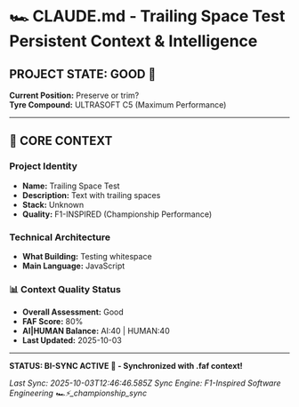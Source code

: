 # 🏎️ CLAUDE.md - Trailing Space Test     Persistent Context & Intelligence

## PROJECT STATE: GOOD 🚀
**Current Position:** Preserve or trim?    
**Tyre Compound:** ULTRASOFT C5 (Maximum Performance)

---

## 🎨 CORE CONTEXT

### Project Identity
- **Name:** Trailing Space Test    
- **Description:** Text with trailing spaces    
- **Stack:** Unknown
- **Quality:** F1-INSPIRED (Championship Performance)

### Technical Architecture
- **What Building:** Testing whitespace    
- **Main Language:** JavaScript

### 📊 Context Quality Status
- **Overall Assessment:** Good
- **FAF Score:** 80%
- **AI|HUMAN Balance:** AI:40 | HUMAN:40
- **Last Updated:** 2025-10-03

---

**STATUS: BI-SYNC ACTIVE 🔗 - Synchronized with .faf context!**

*Last Sync: 2025-10-03T12:46:46.585Z*
*Sync Engine: F1-Inspired Software Engineering*
*🏎️⚡️_championship_sync*
